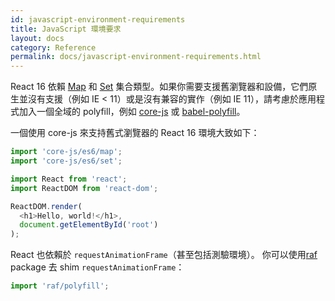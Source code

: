 ```yaml
---
id: javascript-environment-requirements
title: JavaScript 環境要求
layout: docs
category: Reference
permalink: docs/javascript-environment-requirements.html
---
```


React 16 依賴 [Map](https://developer.mozilla.org/en-US/docs/Web/JavaScript/Reference/Global_Objects/Map) 和 [Set](https://developer.mozilla.org/en-US/docs/Web/JavaScript/Reference/Global_Objects/Set) 集合類型。如果你需要支援舊瀏覽器和設備，它們原生並沒有支援（例如 IE < 11）或是沒有兼容的實作（例如 IE 11），請考慮於應用程式加入一個全域的 polyfill，例如 [core-js](https://github.com/zloirock/core-js) 或 [babel-polyfill](https://babeljs.io/docs/usage/polyfill/)。

一個使用 core-js 來支持舊式瀏覽器的 React 16 環境大致如下：

```js
import 'core-js/es6/map';
import 'core-js/es6/set';

import React from 'react';
import ReactDOM from 'react-dom';

ReactDOM.render(
  <h1>Hello, world!</h1>,
  document.getElementById('root')
);
```

React 也依賴於 `requestAnimationFrame`（甚至包括測驗環境）。
你可以使用[raf](https://www.npmjs.com/package/raf) package 去 shim `requestAnimationFrame`：

```js
import 'raf/polyfill';
```
